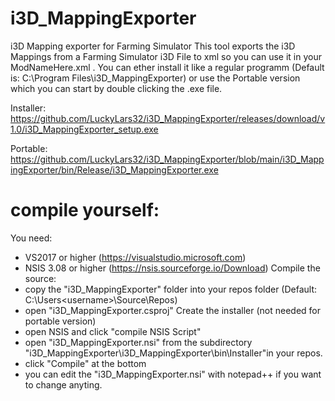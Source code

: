 # i3D_MappingExporter
i3D Mapping exporter for Farming Simulator
This tool exports the i3D Mappings from a Farming Simulator i3D File to xml so you can use it in your ModNameHere.xml .
You can ether install it like a regular programm (Default is: C:\Program Files\i3D_MappingExporter) or use the Portable version which you can start by double clicking the .exe file.

Installer: https://github.com/LuckyLars32/i3D_MappingExporter/releases/download/v1.0/i3D_MappingExporter_setup.exe

Portable: https://github.com/LuckyLars32/i3D_MappingExporter/blob/main/i3D_MappingExporter/bin/Release/i3D_MappingExporter.exe
# compile yourself:
You need:
- VS2017 or higher (https://visualstudio.microsoft.com)
- NSIS 3.08 or higher (https://nsis.sourceforge.io/Download)
Compile the source:
- copy the "i3D_MappingExporter" folder into your repos folder (Default: C:\Users\<username>\Source\Repos)
- open "i3D_MappingExporter.csproj"
Create the installer (not needed for portable version)
- open NSIS and click "compile NSIS Script"
- open "i3D_MappingExporter.nsi" from the subdirectory "i3D_MappingExporter\i3D_MappingExporter\bin\Installer\"in your repos.
- click "Compile" at the bottom
- you can edit the "i3D_MappingExporter.nsi" with notepad++ if you want to change anyting.

